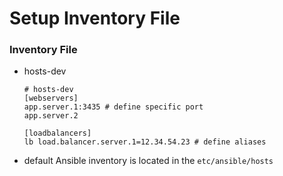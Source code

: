 # Setup Inventory File

### Inventory File

 - hosts-dev 
   ```shell
   # hosts-dev
   [webservers]
   app.server.1:3435 # define specific port
   app.server.2
   
   [loadbalancers]
   lb load.balancer.server.1=12.34.54.23 # define aliases
   ```
 - default Ansible inventory is located in the
   ```etc/ansible/hosts```
   